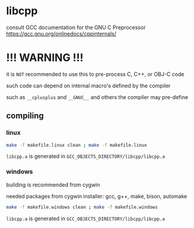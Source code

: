 # libcpp

consult GCC documentation for the GNU C Preprocessor  https://gcc.gnu.org/onlinedocs/cppinternals/

# !!! WARNING !!!

it is `NOT` recommended to use this to pre-process C, C++, or OBJ-C code

such code can depend on internal macro's defined by the compiler

such as `__cplusplus` and `__GNUC__` and others the compiler may pre-define

## compiling

### linux

```sh
make -f makefile.linux clean ; make -f makefile.linux
```

`libcpp.a` is generated in `GCC_OBJECTS_DIRECTORY/libcpp/libcpp.a`

### windows

building is recommended from cygwin


needed packages from cygwin installer: gcc, g++, make, bison, automake


```sh
make -f makefile.windows clean ; make -f makefile.windows
```

`libcpp.a` is generated in `GCC_OBJECTS_DIRECTORY/libcpp/libcpp.a`


